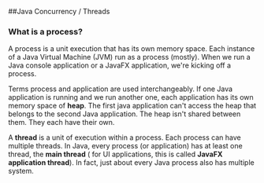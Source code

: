 ##Java Concurrency / Threads

### What is a process?
A process is a unit execution that has its own memory space. Each instance of a Java Virtual Machine (JVM) run as a process (mostly). When we run a Java console application or a JavaFX application, we're kicking off a process. 

Terms process and application are used interchangeably. If one Java application is running and we run another one, each application has its own memory space of **heap**. The first java application can't access the heap that belongs to the second Java application. The heap isn't shared between them. They each have their own.

A **thread** is a unit of execution within a process. Each process can have multiple threads. In Java, every process (or application) has at least one thread, the **main thread** ( for UI applications, this is called **JavaFX application thread**). In fact, just about every Java process also has multiple system.